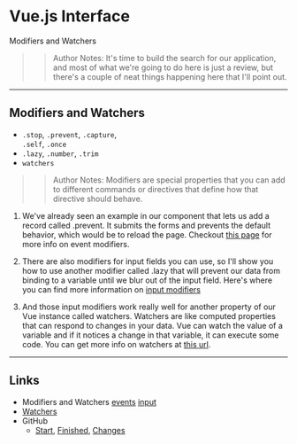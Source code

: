 <!-- .slide: data-state="title" -->
# Vue.js Interface
Modifiers and Watchers

> > Author Notes: It's time to build the search for our application, and most of what we're going to do here is just a review, but there's a couple of neat things happening here that I'll point out.

---

## Modifiers and Watchers

- `.stop`, <code class="code-warning">.prevent</code>, `.capture`,<br> `.self`, `.once`
- <code class="code-warning">.lazy</code>, `.number`, `.trim`
- `watchers`

> > Author Notes: Modifiers are special properties that you can add to different commands or directives that define how that directive should behave.

1. We've already seen an example in our component that lets us add a record called .prevent. It submits the forms and prevents the default behavior, which would be to reload the page. Checkout [this page][1] for more info on event modifiers.

1. There are also modifiers for input fields you can use, so I'll show you how to use another modifier called .lazy that will prevent our data from binding to a variable until we blur out of the input field. Here's where you can find more information on [input modifiers][2]

1. And those input modifiers work really well for another property of our Vue instance called watchers. Watchers are like computed properties that can respond to changes in your data. Vue can watch the value of a variable and if it notices a change in that variable, it can execute some code. You can get more info on watchers at [this url][3].

---

## Links
- Modifiers and Watchers [events][4] [input][5]
- [Watchers][6]
- GitHub
  - [Start][7], [Finished][8], [Changes][9]

[1]:	https://vuejs.org/v2/guide/events.html#Event-Modifiers
[2]:	https://vuejs.org/v2/guide/forms.html#Modifiers
[3]:	https://vuejs.org/v2/guide/computed.html#Watchers
[4]:	https://vuejs.org/v2/guide/events.html#Event-Modifiers
[5]:	https://vuejs.org/v2/guide/forms.html#Modifiers
[6]:	https://vuejs.org/v2/guide/computed.html#Watchers
[7]:	https://github.com/planetoftheweb/vueinterface/tree/04_04b
[8]:	https://github.com/planetoftheweb/vueinterface/tree/04_04e
[9]:	https://github.com/planetoftheweb/vueinterface/compare/04_03e...04_04e

